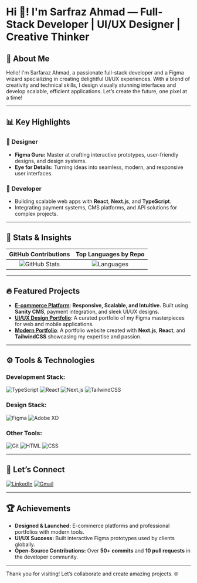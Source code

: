 # Hi 👋! I'm Sarfraz Ahmad — Full-Stack Developer | UI/UX Designer | Creative Thinker

## 🚀 About Me
Hello! I'm Sarfaraz Ahmad, a passionate full-stack developer and a Figma wizard specializing in creating delightful UI/UX experiences. With a blend of creativity and technical skills, I design visually stunning interfaces and develop scalable, efficient applications. Let’s create the future, one pixel at a time!

---

## 📊 Key Highlights

### 🎨 Designer
- **Figma Guru:** Master at crafting interactive prototypes, user-friendly designs, and design systems.
- **Eye for Details:** Turning ideas into seamless, modern, and responsive user interfaces.

### 🚀 Developer
- Building scalable web apps with **React**, **Next.js**, and **TypeScript**.
- Integrating payment systems, CMS platforms, and API solutions for complex projects.


---

## 🌟 Stats & Insights
| **GitHub Contributions** | **Top Languages by Repo** |
| :----------------------: | :-----------------------: |
| ![GitHub Stats](https://github-readme-stats.vercel.app/api?username=creativesar&show_icons=true&theme=tokyonight) | ![Languages](https://github-readme-stats.vercel.app/api/top-langs/?username=creativesar&layout=compact&theme=tokyonight) |

---

## 🔥 Featured Projects
- [**E-commerce Platform**](#): **Responsive, Scalable, and Intuitive.** Built using **Sanity CMS**, payment integration, and sleek UI/UX designs.
- [**UI/UX Design Portfolio**](#): A curated portfolio of my Figma masterpieces for web and mobile applications.
- [**Modern Portfolio**](#): A portfolio website created with **Next.js**, **React**, and **TailwindCSS** showcasing my expertise and passion.

---

## ⚙️ Tools & Technologies
### **Development Stack:**
![TypeScript](https://img.shields.io/badge/-TypeScript-3178C6?logo=typescript&logoColor=white)
![React](https://img.shields.io/badge/-React-61DAFB?logo=react&logoColor=white)
![Next.js](https://img.shields.io/badge/-Next.js-000000?logo=next.js&logoColor=white)
![TailwindCSS](https://img.shields.io/badge/-TailwindCSS-06B6D4?logo=tailwindcss&logoColor=white)

### **Design Stack:**
![Figma](https://img.shields.io/badge/-Figma-F24E1E?logo=figma&logoColor=white)
![Adobe XD](https://img.shields.io/badge/-Adobe%20XD-FF61F6?logo=adobe-xd&logoColor=white)

### **Other Tools:**
![Git](https://img.shields.io/badge/-Git-F05032?logo=git&logoColor=white)
![HTML](https://img.shields.io/badge/-HTML-E34F26?logo=html5&logoColor=white)
![CSS](https://img.shields.io/badge/-CSS-1572B6?logo=css3&logoColor=white)

---

## 🔗 Let’s Connect
[![LinkedIn](https://img.shields.io/badge/LinkedIn-blue?logo=linkedin&logoColor=white)]([https://linkedin.com/in/your-profile](https://www.linkedin.com/in/sarfraz-ahmad-595428286/))
[![Gmail](https://img.shields.io/badge/Gmail-red?logo=gmail&logoColor=white)](mailto:uniqueluck68@gmail.com)
 

---

## 🏆 Achievements
- **Designed & Launched:** E-commerce platforms and professional portfolios with modern tools.
- **UI/UX Success:** Built interactive Figma prototypes used by clients globally.
- **Open-Source Contributions:** Over **50+ commits** and **10 pull requests** in the developer community.

---

Thank you for visiting! Let’s collaborate and create amazing projects. 🌐
